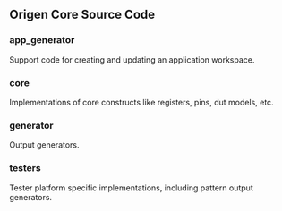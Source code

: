 ## Origen Core Source Code

### app_generator

Support code for creating and updating an application workspace.

### core

Implementations of core constructs like registers, pins, dut models, etc.

### generator

Output generators.

### testers

Tester platform specific implementations, including pattern output generators.